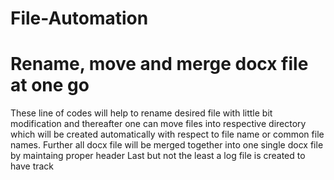 # File-Automation
# Rename, move and merge docx file at one go
These line of codes will help to rename desired file with little bit modification and thereafter one can move files into respective directory which will be created automatically with respect to file name or common file names. 
Further all docx file will be merged together into one single docx file by maintaing proper header 
Last but not the least a log file is created to have track 
